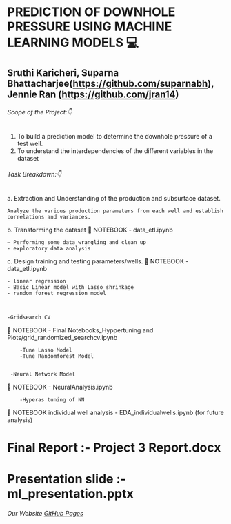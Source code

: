 # PREDICTION OF DOWNHOLE PRESSURE USING MACHINE LEARNING MODELS :computer:

##  Sruthi Karicheri, Suparna Bhattacharjee(https://github.com/suparnabh), Jennie Ran (https://github.com/jran14)

###### Scope of the Project::point_down:

1.	To build a prediction model to determine the downhole pressure of a test well.
2.	To understand the interdependencies of the different variables in the dataset 

###### Task Breakdown::point_down:
a.	Extraction and Understanding of the production and subsurface dataset. 
    
    Analyze the various production parameters from each well and establish correlations and variances.

b.	Transforming the dataset
:notebook_with_decorative_cover: NOTEBOOK - data_etl.ipynb

    – Performing some data wrangling and clean up
    - exploratory data analysis
    
    
    
c.	Design training and testing parameters/wells.
 :notebook_with_decorative_cover: NOTEBOOK - data_etl.ipynb

    - linear regression 
    - Basic Linear model with Lasso shrinkage
    - random forest regression model 
    
   
    
    -Gridsearch CV
 :notebook_with_decorative_cover: NOTEBOOK - Final Notebooks_Hyppertuning and Plots/grid_randomized_searchcv.ipynb
 
        -Tune Lasso Model
        -Tune Randomforest Model 
    
     
     -Neural Network Model
  :notebook_with_decorative_cover: NOTEBOOK - NeuralAnalysis.ipynb
  
        -Hyperas tuning of NN
        
  :notebook_with_decorative_cover: NOTEBOOK individual well analysis - EDA_individualwells.ipynb (for future analysis)
        
   # Final Report :- Project 3 Report.docx
   # Presentation slide :- ml_presentation.pptx
   
   
     
     


###### Our Website [GitHub Pages](https://sgk2004.github.io/Volve-Dataset/)

